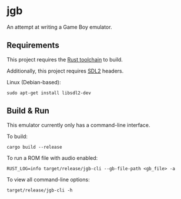 # jgb

An attempt at writing a Game Boy emulator.

## Requirements

This project requires the [Rust toolchain](https://doc.rust-lang.org/book/ch01-01-installation.html) to build.

Additionally, this project requires [SDL2](https://www.libsdl.org/) headers.

Linux (Debian-based):
```shell
sudo apt-get install libsdl2-dev
```

## Build & Run

This emulator currently only has a command-line interface.

To build:
```shell
cargo build --release
```

To run a ROM file with audio enabled:
```shell
RUST_LOG=info target/release/jgb-cli --gb-file-path <gb_file> -a
```

To view all command-line options:
```shell
target/release/jgb-cli -h
```
